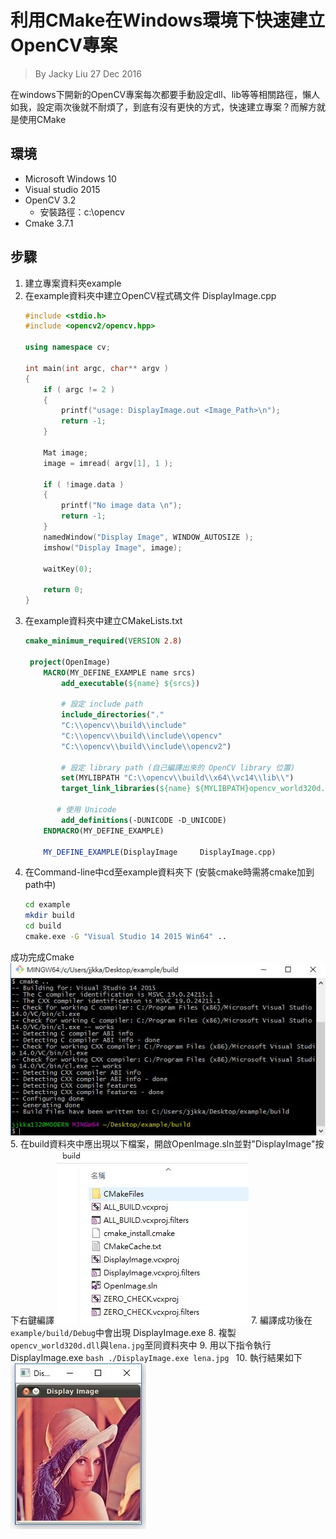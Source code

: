 # 利用CMake在Windows環境下快速建立OpenCV專案
>By Jacky Liu
>27 Dec 2016

在windows下開新的OpenCV專案每次都要手動設定dll、lib等等相關路徑，懶人如我，設定兩次後就不耐煩了，到底有沒有更快的方式，快速建立專案？而解方就是使用CMake

## 環境
 - Microsoft Windows 10
 - Visual studio 2015
 - OpenCV 3.2
   - 安裝路徑：c:\opencv
 - Cmake 3.7.1

## 步驟
1. 建立專案資料夾example
2. 在example資料夾中建立OpenCV程式碼文件
DisplayImage.cpp
    ```cpp
    #include <stdio.h>
    #include <opencv2/opencv.hpp>

    using namespace cv;

    int main(int argc, char** argv )
    {
        if ( argc != 2 )
        {
            printf("usage: DisplayImage.out <Image_Path>\n");
            return -1;
        }

        Mat image;
        image = imread( argv[1], 1 );

        if ( !image.data )
        {
            printf("No image data \n");
            return -1;
        }
        namedWindow("Display Image", WINDOW_AUTOSIZE );
        imshow("Display Image", image);

        waitKey(0);

        return 0;
    }
    ```
3. 在example資料夾中建立CMakeLists.txt
    ```cmake
    cmake_minimum_required(VERSION 2.8)

     project(OpenImage) 
        MACRO(MY_DEFINE_EXAMPLE name srcs) 
            add_executable(${name} ${srcs}) 

            # 設定 include path 
            include_directories("." 
            "C:\\opencv\\build\\include" 
            "C:\\opencv\\build\\include\\opencv" 
            "C:\\opencv\\build\\include\\opencv2") 

            # 設定 library path (自己編譯出來的 OpenCV library 位置) 
            set(MYLIBPATH "C:\\opencv\\build\\x64\\vc14\\lib\\") 
            target_link_libraries(${name} ${MYLIBPATH}opencv_world320d.lib)

           # 使用 Unicode 
            add_definitions(-DUNICODE -D_UNICODE) 
        ENDMACRO(MY_DEFINE_EXAMPLE)

        MY_DEFINE_EXAMPLE(DisplayImage     DisplayImage.cpp)
    ```
4. 在Command-line中cd至example資料夾下 (安裝cmake時需將cmake加到path中)	
    ```bash
    cd example
    mkdir build
    cd build
    cmake.exe -G "Visual Studio 14 2015 Win64" ..
    ```
成功完成Cmake
![CMake success](./images/cmake.jpg)
5. 在build資料夾中應出現以下檔案，開啟OpenImage.sln並對"DisplayImage"按下右鍵編譯
![CMake success](./images/build.jpg)
7.  編譯成功後在 `example/build/Debug`中會出現 DisplayImage.exe
8.  複製 `opencv_world320d.dll`與`lena.jpg`至同資料夾中
9.  用以下指令執行 DisplayImage.exe
	```bash
    ./DisplayImage.exe lena.jpg
    ```
10. 執行結果如下
![result](./images/result.jpg)

